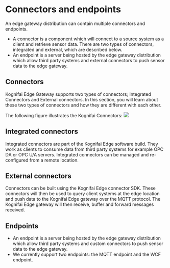 # Connectors and endpoints

An edge gateway distribution can contain multiple connectors and endpoints.
- A connector is a component which will connect to a source system as a client and retrieve sensor data. There are two types of connectors, integrated and external, which are described below.
- An endpoint is a server being hosted by the edge gateway distribution which allow third party systems and external connectors to push sensor data to the edge gateway.

## Connectors
Kognifai Edge Gateway supports two types of connectors; Integrated Connectors and External connectors. 
In this section, you will learn about these two types of connectors and how they are different with each other.

The following figure illustrates the Kognifai Connectors:
![](.%20IoTImages/Kognifai%20Connectors%20.png?raw=true)

## Integrated connectors
Integrated connectors are part of the Kognifai Edge software build. They work as clients to consume data from third party systems for example OPC DA or OPC U/A servers. Integrated connectors can be managed and re-configured from a remote location.

## External connectors 
Connectors can be built using the Kognifai Edge connector SDK. These connectors will then be used to query client systems at the edge location and push data to the Kognifai Edge gateway over the MQTT protocol. The Kognifai Edge gateway will then receive, buffer and forward messages received.

## Endpoints
- An endpoint is a server being hosted by the edge gateway distribution which allow third party systems and custom connectors to push sensor data to the edge gateway.
- We currently support two endpoints: the MQTT endpoint and the WCF endpoint.
